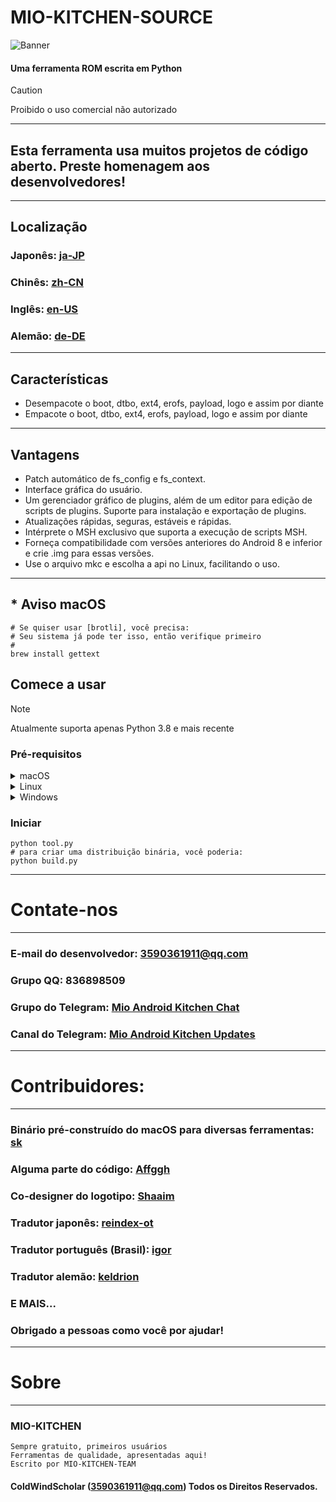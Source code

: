 # MIO-KITCHEN-SOURCE #
![Banner](https://github.com/ColdWindScholar/MIO-KITCHEN-SOURCE/blob/a9bcfdf613ad28e82f7899e3d420d76ecfea174c/splash.png)
#### Uma ferramenta ROM escrita em Python
> [!CAUTION]
> Proibido o uso comercial não autorizado
***
## Esta ferramenta usa muitos projetos de código aberto. Preste homenagem aos desenvolvedores!
***
## Localização
### Japonês: [ja-JP](https://github.com/ColdWindScholar/MIO-KITCHEN-SOURCE/blob/main/README_ja-JP.md)
### Chinês: [zh-CN](https://github.com/ColdWindScholar/MIO-KITCHEN-SOURCE/blob/main/README_zh-CN.md)
### Inglês: [en-US](https://github.com/ColdWindScholar/MIO-KITCHEN-SOURCE/blob/main/README.md)
### Alemão: [de-DE](https://github.com/ColdWindScholar/MIO-KITCHEN-SOURCE/blob/main/README_de-DE.md)
***
## Características
* Desempacote o boot, dtbo, ext4, erofs, payload, logo e assim por diante
* Empacote o boot, dtbo, ext4, erofs, payload, logo e assim por diante
***
## Vantagens
* Patch automático de fs_config e fs_context.
* Interface gráfica do usuário.
* Um gerenciador gráfico de plugins, além de um editor para edição de scripts de plugins. Suporte para instalação e exportação de plugins.
* Atualizações rápidas, seguras, estáveis ​​e rápidas.
* Intérprete o MSH exclusivo que suporta a execução de scripts MSH.
* Forneça compatibilidade com versões anteriores do Android 8 e inferior e crie .img para essas versões.
* Use o arquivo mkc e escolha a api no Linux, facilitando o uso.
***
## * Aviso macOS
``` shell
# Se quiser usar [brotli], você precisa:
# Seu sistema já pode ter isso, então verifique primeiro
#
brew install gettext
```
## Comece a usar
> [!NOTE]
> Atualmente suporta apenas Python 3.8 e mais recente
### Pré-requisitos
<details><summary>macOS</summary>

```` shell
brew install python-tk python3  tcl-tk
python3 -m pip install -U --force-reinstall pip
pip install -r requirements.txt
````

</details>

<details><summary>Linux</summary>

```` shell
python3 -m pip install -U --force-reinstall pip
pip install -r requirements.txt
sudo apt update -y && sudo apt install python3-tk -y
````

</details>

<details><summary>Windows</summary>

```` shell
python -m pip install -U --force-reinstall pip
pip install -r requirements.txt
````

</details>

### Iniciar
```` shell
python tool.py
# para criar uma distribuição binária, você poderia:
python build.py
````
***
# Contate-nos
***
### E-mail do desenvolvedor: 3590361911@qq.com
### Grupo QQ: 836898509
### Grupo do Telegram: [Mio Android Kitchen Chat](https://t.me/mio_android_kitchen_group)
### Canal do Telegram: [Mio Android Kitchen Updates](https://t.me/mio_android_kitchen)
***
# Contribuidores:
***
### Binário pré-construído do macOS para diversas ferramentas: [sk](https://github.com/sekaiacg)
### Alguma parte do código: [Affggh](https://github.com/affggh)
### Co-designer do logotipo: [Shaaim](https://github.com/786-shaaim)
### Tradutor japonês: [reindex-ot](https://github.com/reindex-ot)
### Tradutor português (Brasil): [igor](https://github.com/igormiguell)
### Tradutor alemão: [keldrion](https://github.com/keldrion)
### E MAIS...
### Obrigado a pessoas como você por ajudar!
***
# Sobre
***
### MIO-KITCHEN
```
Sempre gratuito, primeiros usuários
Ferramentas de qualidade, apresentadas aqui!
Escrito por MIO-KITCHEN-TEAM
```
#### ColdWindScholar (3590361911@qq.com) Todos os Direitos Reservados. ####
